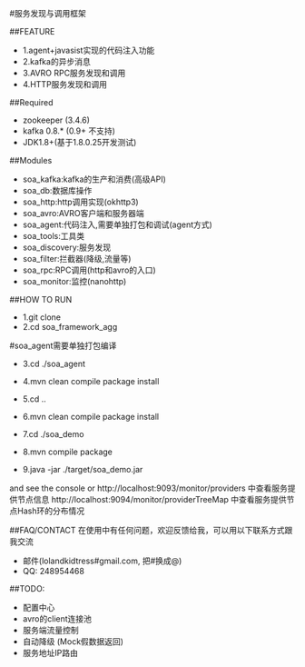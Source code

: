 #服务发现与调用框架

##FEATURE

* 1.agent+javasist实现的代码注入功能 
* 2.kafka的异步消息  
* 3.AVRO RPC服务发现和调用
* 4.HTTP服务发现和调用


##Required
* zookeeper (3.4.6)
* kafka 0.8.* (0.9+ 不支持)
* JDK1.8+(基于1.8.0.25开发测试)


##Modules
* soa_kafka:kafka的生产和消费(高级API)
* soa_db:数据库操作
* soa_http:http调用实现(okhttp3)
* soa_avro:AVRO客户端和服务器端
* soa_agent:代码注入,需要单独打包和调试(agent方式)
* soa_tools:工具类
* soa_discovery:服务发现
* soa_filter:拦截器(降级,流量等)
* soa_rpc:RPC调用(http和avro的入口)
* soa_monitor:监控(nanohttp)
		

##HOW TO RUN

* 1.git clone
* 2.cd soa_framework_agg

#soa_agent需要单独打包编译
* 3.cd ./soa_agent
* 4.mvn clean compile package install

* 5.cd ..
* 6.mvn clean compile package install

* 7.cd ./soa_demo 
* 8.mvn compile package
* 9.java -jar ./target/soa_demo.jar

and see the console
or 
http://localhost:9093/monitor/providers 中查看服务提供节点信息
http://localhost:9094/monitor/providerTreeMap 中查看服务提供节点Hash环的分布情况

##FAQ/CONTACT
在使用中有任何问题，欢迎反馈给我，可以用以下联系方式跟我交流

* 邮件(lolandkidtress#gmail.com, 把#换成@)
* QQ: 248954468


##TODO:

* 配置中心
* avro的client连接池
* 服务端流量控制
* 自动降级 (Mock假数据返回) 
* 服务地址IP路由